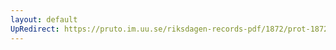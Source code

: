 ```yaml
---
layout: default
UpRedirect: https://pruto.im.uu.se/riksdagen-records-pdf/1872/prot-1872--ak--126/prot-1872--ak--126_003.pdf
---
```

